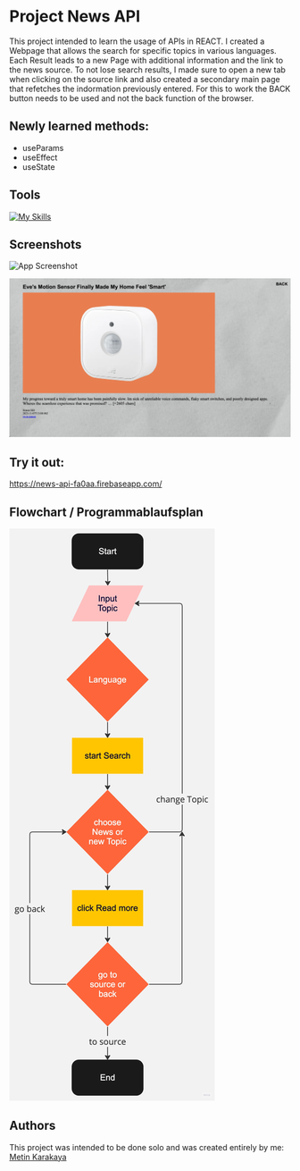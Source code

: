 # Project News API

This project intended to learn the usage of APIs in REACT. I created a Webpage that allows the search for specific topics in various languages.
Each Result leads to a new Page with additional information and the link to the news source. To not lose search results, I made sure to open a new tab when
clicking on the source link and also created a secondary main page that refetches the indormation previously entered. For this to work the BACK button needs to be used and not the back function of the browser.

## Newly learned methods:

- useParams
- useEffect
- useState

## Tools

[![My Skills](https://skillicons.dev/icons?i=react,vite,js,html,css,sass,firebase,git,github,vscode)](https://skillicons.dev)

## Screenshots

![App Screenshot](./src/assets/screenshot1.png)

![App Screenshot](./src/assets/screenshot2.png)

## Try it out:

https://news-api-fa0aa.firebaseapp.com/

## Flowchart / Programmablaufsplan

![App Screenshot](./src/assets/flowchart.jpeg)

## Authors

This project was intended to be done solo and was created entirely by me:
[Metin Karakaya](https://github.com/KarakayaMetin8787)
